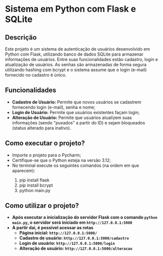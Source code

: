 <h1>Sistema em Python com Flask e SQLite</h1>

<h2>Descrição</h2>
<p>Este projeto é um sistema de autenticação de usuários desenvolvido em Python com Flask, utilizando banco de dados SQLite para armazenar informações de usuários. Entre suas funcionalidades estão cadastro, login e atualização de usuários. As senhas são armazenadas de forma segura utilizando hashing com bcrypt e o sistema assume que o login (e-mail) fornecido no cadastro é único.</p>

<h2>Funcionalidades</h2>
<ul>
    <li><strong>Cadastro de Usuário:</strong> Permite que novos usuários se cadastrem fornecendo login (e-mail), senha e nome;</li>
    <li><strong>Login de Usuário:</strong> Permite que usuários existentes façam login;</li>
    <li><strong>Alteração de Usuário:</strong> Permite que usuários atualizem suas informações (sendo "puxados" a partir do ID) e sejam bloqueados (status alterado para inativo).</li>
</ul>

<h2>Como executar o projeto?</h2>
<ul>
    <li>Importe o projeto para o Pycharm;</li>
    <li>Certifique-se que o Python esteja na versão 3.12;</li>
    <li>No terminal execute os seguintes comandos (na ordem em que aparecem):</li>
    <ol>
        <li>pip install flask</li>
        <li>pip install bcrypt</li>
        <li>python main.py</li>
    </ol>
</ul>

<h2>Como utilizar o projeto?</h2>
<ul>
    <li><strong>Após executar a inicialização do servidor Flask com o comando <code>python main.py</code>, o servidor será iniciado em <code>http://127.0.0.1:5000</code></li>
    <li><strong>A partir daí, é possível acessar as rotas</strong>
        <ul>
            <li>Página inicial: <code>http://127.0.0.1:5000/</code></li>
            <li>Cadastro de usuário: <code>http://127.0.0.1:5000/cadastro</code></li>
            <li>Login de usuário: <code>http://127.0.0.1:5000/login</code></li>
            <li>Alteração de usuário: <code>http://127.0.0.1:5000/alteracao</code></li>
        </ul>
    </li>
</ul>
